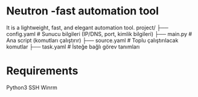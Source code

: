 # Neutron -fast automation tool
It is a lightweight, fast, and elegant automation tool.
  project/
├── config.yaml      # Sunucu bilgileri (IP/DNS, port, kimlik bilgileri)
├── main.py          # Ana script (komutları çalıştırır)
├── source.yaml      # Toplu çalıştırılacak komutlar
├── task.yaml        # İsteğe bağlı görev tanımları

# Requirements
Python3
SSH
Winrm


